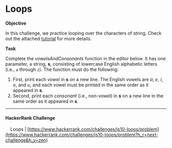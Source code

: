 # Loops

**Objective**

In this challenge, we practice looping over the characters of string. Check out the attached [tutorial](https://www.hackerrank.com/challenges/js10-loops/topics) for more details.

**Task**

Complete the *vowelsAndConsonants* function in the editor below. It has one parameter, a string, **s**, consisting of lowercase English alphabetic letters (i.e., `a` through `z`). The function must do the following:

1. First, print each *vowel* in **s** on a new line. The English vowels are *a*, *e*, *i*, *o*, and *u*, and each vowel must be printed in the same order as it appeared in **s**.
2. Second, print each *consonant* (i.e., non-vowel) in **s** on a new line in the same order as it appeared in **s**.

___

#### HackerRank Challenge

&nbsp;&nbsp;&nbsp;&nbsp;Loops | [https://www.hackerrank.com/challenges/js10-loops/problem](https://www.hackerrank.com/challenges/js10-loops/problem?h_r=next-challenge&h_v=zen)